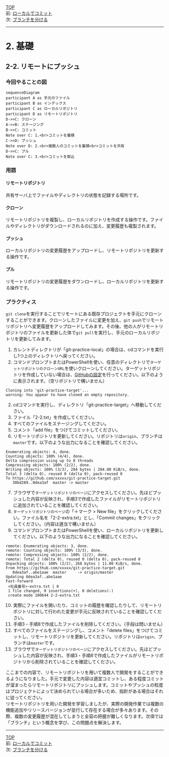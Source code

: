 [TOP](../README.md)   
前: [ローカルでコミット](./local-commit.md)  
次: [ブランチを分ける](./branch.md)  

---

# 2. 基礎
## 2-2. リモートにプッシュ
### 今回やることの図

```mermaid
sequenceDiagram
participant A as 手元のファイル
participant B as インデックス
participant C as ローカルリポジトリ
participant D as リモートリポジトリ
D->>C: クローン
A->>B: ステージング
B->>C: コミット
Note over C: 1.<br>コミットを蓄積
C->>D: プッシュ
Note over D: 2.<br>複数人のコミットを蓄積<br>コミットを共有
D->>C: プル
Note over C: 3.<br>コミットを取込
```

### 用語
#### リモートリポジトリ
共有サーバ上でファイルやディレクトリの状態を記録する場所です。

#### クローン
リモートリポジトリを複製し、ローカルリポジトリを作成する操作です。ファイルやディレクトリがダウンロードされるのに加え、変更履歴も複製されます。

#### プッシュ
ローカルリポジトリの変更履歴をアップロードし、リモートリポジトリを更新する操作です。

#### プル
リモートリポジトリの変更履歴をダウンロードし、ローカルリポジトリを更新する操作です。

### プラクティス
`git clone`を実行することでリモートにある既存プロジェクトを手元にクローンすることができます。クローンしたファイルに変更を加え、`git push`でリモートリポジトリへ変更履歴をアップロードしてみます。その後、他の人がリモートリポジトリのファイルを更新した体で`git pull`を実行し、手元のローカルリポジトリを更新してみます。   

1. カレントディレクトリが「git-practice-local」の場合は、cdコマンドを実行し1つ上のディレクトリへ戻ってください。
2. コマンドプロンプトまたはPowerShellを使い、任意のディレクトリで`ターゲットリポジトリのクローンURL`を使いクローンしてください。ターゲットリポジトリを作成していない場合は、[GitHubの設定](../preparation/github.md)を行ってください。以下のように表示されます。（空リポジトリで構いません）
```
Cloning into 'git-practice-target'...
warning: You appear to have cloned an empty repository.
```
2. cdコマンドを実行し、ディレクトリ「git-practice-target」へ移動してください。
3. ファイル「2-2.txt」を作成してください。
4. すべてのファイルをステージングしてください。
5. コメント「add file」をつけてコミットしてください。
6. リモートリポジトリを更新してください。リポジトリは`origin`、ブランチは`master`です。以下のような出力になることを確認してください。
```
Enumerating objects: 4, done.
Counting objects: 100% (4/4), done.
Delta compression using up to 8 threads
Compressing objects: 100% (2/2), done.
Writing objects: 100% (3/3), 284 bytes | 284.00 KiB/s, done.
Total 3 (delta 0), reused 0 (delta 0), pack-reused 0
To https://github.com/xxxxx/git-practice-target.git
   30bd289..0dea3af  master -> master
```
7. ブラウザで`ターゲットリポジトリのページ`にアクセスしてください。先ほどプッシュした内容が反映され、手順3で作成したファイルがリモートリポジトリに追加されていることを確認してください。
8. `ターゲットリポジトリのページ`の「＋マーク > New file」をクリックしてください。ファイル名を「2-2-extra.txt」とし、「Commit changes」をクリックしてください。（内容は適当で構いません）
9. コマンドプロンプトまたはPowerShellを使い、ローカルリポジトリを更新してください。以下のような出力になることを確認してください。
```
remote: Enumerating objects: 3, done.
remote: Counting objects: 100% (3/3), done.
remote: Compressing objects: 100% (2/2), done.
remote: Total 2 (delta 0), reused 0 (delta 0), pack-reused 0
Unpacking objects: 100% (2/2), 268 bytes | 11.00 KiB/s, done.
From https://github.com/xxxxx/git-practice-target.git
   0dea3af..abe1aae  master     -> origin/master
Updating 0dea3af..abe1aae
Fast-forward
 <社員番号>-extra.txt | 0
 1 file changed, 0 insertions(+), 0 deletions(-)
 create mode 100644 2-2-extra.txt
```
10.  実際にファイルを開いたり、コミットの履歴を確認したりして、リモートリポジトリに対して行われた変更が手元に反映されていることを確認してください。
11.  手順3・手順8で作成したファイルを削除してください。（手段は問いません）
12.  すべてのファイルをステージングし、コメント「delete files」をつけてコミットし、リモートリポジトリを更新してください。リポジトリは`origin`、ブランチは`master`です。
13.  ブラウザで`ターゲットリポジトリのページ`にアクセスしてください。先ほどプッシュした内容が反映され、手順3・手順8で作成したファイルがリモートリポジトリから削除されていることを確認してください。

ここまでの内容で、リモートリポジトリを用いて複数人で開発をすることができるようになりました。手元で変更した内容は適宜コミットし、ある程度コミットが溜まったらリモートリポジトリにプッシュします。コミットやプッシュの粒度はプロジェクトによって決められている場合が多いため、指針がある場合はそれに従ってください。  
リモートリポジトリを用いた開発を学習しましたが、実際の開発作業では複数の機能追加やリリースバージョンが並行して存在する場合が多々あります。その際、複数の変更履歴が混在してしまうと全容の把握が難しくなります。次項では「ブランチ」という概念を学び、この問題点を解決します。

--- 

[TOP](../README.md)   
前: [ローカルでコミット](./local-commit.md)  
次: [ブランチを分ける](./branch.md)  